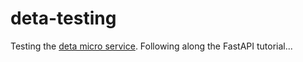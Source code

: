 # deta-testing
Testing the [deta micro service](https://www.deta.sh). Following along the FastAPI tutorial...
